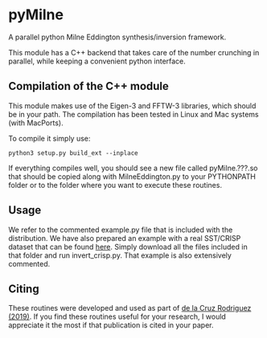 # pyMilne
A parallel python Milne Eddington synthesis/inversion framework.

This module has a C++ backend that takes care of the number crunching in parallel,
while keeping a convenient python interface. 


## Compilation of the C++ module
This module makes use of the Eigen-3 and FFTW-3 
libraries, which should be in your path. The compilation has been tested
in Linux and Mac systems (with MacPorts).

To compile it simply use:
```
python3 setup.py build_ext --inplace
```

If everything compiles well, you should see a new file called pyMilne.???.so
that should be copied along with MilneEddington.py to your PYTHONPATH folder or
to the folder where you want to execute these routines.

## Usage
We refer to the commented example.py file that is included with the distribution.
We have also prepared an example with a real SST/CRISP dataset that can be found [here](https://dubshen.astro.su.se/~jaime/crisp_data/). Simply download all the files included in that folder and run invert_crisp.py. That example is also extensively commented.

## Citing
These routines were developed and used as part of [de la Cruz Rodriguez (2019)](https://ui.adsabs.harvard.edu/abs/2019A%26A...631A.153D/abstract). If you find these routines useful for your research, I would appreciate it the most if that publication is cited in your paper.
